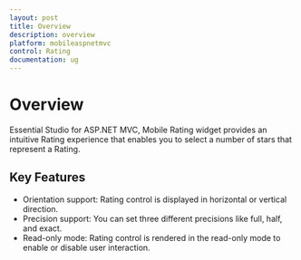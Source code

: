 ```yaml
---
layout: post
title: Overview
description: overview
platform: mobileaspnetmvc
control: Rating
documentation: ug
---
```


# Overview


Essential Studio for ASP.NET MVC, Mobile Rating widget provides an intuitive Rating experience that enables you to select a number of stars that represent a Rating.

## Key Features

* Orientation support: Rating control is displayed in horizontal or vertical direction.
* Precision support: You can set three different precisions like full, half, and exact.
* Read-only mode: Rating control is rendered in the read-only mode to enable or disable user interaction.




